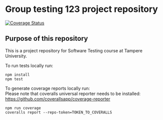# Group testing 123 project repository
[![Coverage Status](https://coveralls.io/repos/github/TatuPe/software-testing/badge.svg?branch=main)](https://coveralls.io/github/TatuPe/software-testing?branch=main)

## Purpose of this repository

This is a project repository for Software Testing course
at Tampere University.

To run tests locally run:<br>
````
npm install
npm test
````

To generate coverage reports locally run:<br>
Please note that coveralls universal reporter needs to be installed: <br>
https://github.com/coverallsapp/coverage-reporter
````
npm run coverage
coveralls report --repo-token=TOKEN_TO_COVERALLS
````
